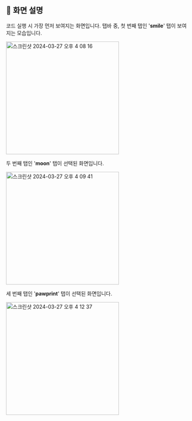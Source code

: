 ## 🌱 화면 설명

코드 실행 시 가장 먼저 보여지는 화면입니다.
탭바 중, 첫 번째 탭인 '**smile**' 탭이 보여지는 모습입니다.

<img width="309" alt="스크린샷 2024-03-27 오후 4 08 16" src="https://github.com/3rd-PARD-iOS-PART/iOS-PART/assets/97924765/d6a55c93-5da4-461e-8186-909fffce6bea">

<br>

두 번째 탭인 '**moon**' 탭이 선택된 화면입니다.

<img width="309" alt="스크린샷 2024-03-27 오후 4 09 41" src="https://github.com/3rd-PARD-iOS-PART/iOS-PART/assets/97924765/e522fac4-f32d-4a91-b0ea-7cd6a3d1faa0">

<br>

세 번째 탭인 '**pawprint**' 탭이 선택된 화면입니다.

<img width="309" alt="스크린샷 2024-03-27 오후 4 12 37" src="https://github.com/3rd-PARD-iOS-PART/iOS-PART/assets/97924765/67e3969f-1351-4525-9059-cfc4bb58cf15">
